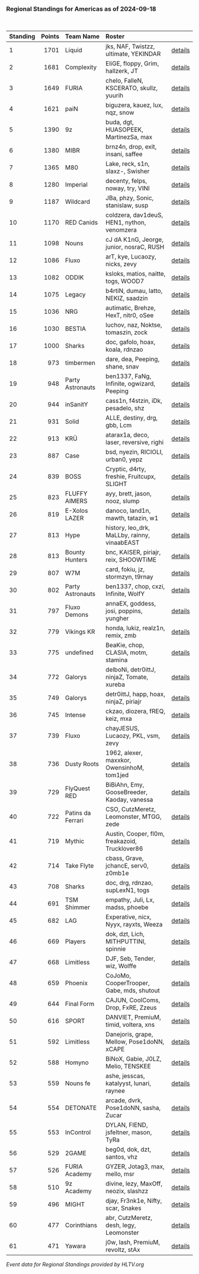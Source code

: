 ### Regional Standings for Americas as of 2024-09-18<br />
<br />

| Standing | Points | Team Name         | Roster                                         |                                                                                                 |
| :- | -: | :- | :- | :- |
| 1        |   1701 | Liquid            | jks, NAF, Twistzz, ultimate, YEKINDAR          | [details](details/2024_09_18/0007--liquid--jks-naf-twistzz-ultimate-yekindar.md)                |
| 2        |   1681 | Complexity        | EliGE, floppy, Grim, hallzerk, JT              | [details](details/2024_09_18/0010--complexity--elige-floppy-grim-hallzerk-jt.md)                |
| 3        |   1649 | FURIA             | chelo, FalleN, KSCERATO, skullz, yuurih        | [details](details/2024_09_18/0011--furia--chelo-fallen-kscerato-skullz-yuurih.md)               |
| 4        |   1621 | paiN              | biguzera, kauez, lux, nqz, snow                | [details](details/2024_09_18/0012--pain--biguzera-kauez-lux-nqz-snow.md)                        |
| 5        |   1390 | 9z                | buda, dgt, HUASOPEEK, MartinezSa, max          | [details](details/2024_09_18/0020--9z--buda-dgt-huasopeek-martinezsa-max.md)                    |
| 6        |   1380 | MIBR              | brnz4n, drop, exit, insani, saffee             | [details](details/2024_09_18/0021--mibr--brnz4n-drop-exit-insani-saffee.md)                     |
| 7        |   1365 | M80               | Lake, reck, s1n, slaxz-, Swisher               | [details](details/2024_09_18/0022--m80--lake-reck-s1n-slaxz--swisher.md)                        |
| 8        |   1280 | Imperial          | decenty, felps, noway, try, VINI               | [details](details/2024_09_18/0026--imperial--decenty-felps-noway-try-vini.md)                   |
| 9        |   1187 | Wildcard          | JBa, phzy, Sonic, stanislaw, susp              | [details](details/2024_09_18/0029--wildcard--jba-phzy-sonic-stanislaw-susp.md)                  |
| 10       |   1170 | RED Canids        | coldzera, dav1deuS, HEN1, nython, venomzera    | [details](details/2024_09_18/0031--red_canids--coldzera-dav1deus-hen1-nython-venomzera.md)      |
| 11       |   1098 | Nouns             | cJ dA K1nG, Jeorge, junior, nosraC, RUSH       | [details](details/2024_09_18/0038--nouns--cj_da_k1ng-jeorge-junior-nosrac-rush.md)              |
| 12       |   1086 | Fluxo             | arT, kye, Lucaozy, nicks, zevy                 | [details](details/2024_09_18/0040--fluxo--art-kye-lucaozy-nicks-zevy.md)                        |
| 13       |   1082 | ODDIK             | ksloks, matios, naitte, togs, WOOD7            | [details](details/2024_09_18/0041--oddik--ksloks-matios-naitte-togs-wood7.md)                   |
| 14       |   1075 | Legacy            | b4rtiN, dumau, latto, NEKIZ, saadzin           | [details](details/2024_09_18/0043--legacy--b4rtin-dumau-latto-nekiz-saadzin.md)                 |
| 15       |   1036 | NRG               | autimatic, Brehze, HexT, nitr0, oSee           | [details](details/2024_09_18/0053--nrg--autimatic-brehze-hext-nitr0-osee.md)                    |
| 16       |   1030 | BESTIA            | luchov, naz, Noktse, tomaszin, zock            | [details](details/2024_09_18/0054--bestia--luchov-naz-noktse-tomaszin-zock.md)                  |
| 17       |   1000 | Sharks            | doc, gafolo, hoax, koala, rdnzao               | [details](details/2024_09_18/0060--sharks--doc-gafolo-hoax-koala-rdnzao.md)                     |
| 18       |    973 | timbermen         | dare, dea, Peeping, shane, snav                | [details](details/2024_09_18/0068--timbermen--dare-dea-peeping-shane-snav.md)                   |
| 19       |    948 | Party Astronauts  | ben1337, FaNg, Infinite, ogwizard, Peeping     | [details](details/2024_09_18/0075--party_astronauts--ben1337-fang-infinite-ogwizard-peeping.md) |
| 20       |    944 | inSanitY          | cass1n, f4stzin, iDk, pesadelo, shz            | [details](details/2024_09_18/0076--insanity--cass1n-f4stzin-idk-pesadelo-shz.md)                |
| 21       |    931 | Solid             | ALLE, destiny, drg, gbb, Lcm                   | [details](details/2024_09_18/0082--solid--alle-destiny-drg-gbb-lcm.md)                          |
| 22       |    913 | KRÜ               | atarax1a, deco, laser, reversive, righi        | [details](details/2024_09_18/0087--kr_--atarax1a-deco-laser-reversive-righi.md)                 |
| 23       |    887 | Case              | bsd, nyezin, RICIOLI, urban0, yepz             | [details](details/2024_09_18/0095--case--bsd-nyezin-ricioli-urban0-yepz.md)                     |
| 24       |    839 | BOSS              | Cryptic, d4rty, freshie, Fruitcupx, SLIGHT     | [details](details/2024_09_18/0102--boss--cryptic-d4rty-freshie-fruitcupx-slight.md)             |
| 25       |    823 | FLUFFY AIMERS     | ayy, brett, jason, nooz, slump                 | [details](details/2024_09_18/0108--fluffy_aimers--ayy-brett-jason-nooz-slump.md)                |
| 26       |    819 | E-Xolos LAZER     | danoco, land1n, mawth, tatazin, w1             | [details](details/2024_09_18/0109--e-xolos_lazer--danoco-land1n-mawth-tatazin-w1.md)            |
| 27       |    813 | Hype              | history, leo_drk, MaLLby, rainny, vinaabEAST   | [details](details/2024_09_18/0114--hype--history-leo_drk-mallby-rainny-vinaabeast.md)           |
| 28       |    813 | Bounty Hunters    | bnc, KAISER, piriajr, reix, SHOOWTiME          | [details](details/2024_09_18/0115--bounty_hunters--bnc-kaiser-piriajr-reix-shoowtime.md)        |
| 29       |    807 | W7M               | card, fokiu, jz, stormzyn, t9rnay              | [details](details/2024_09_18/0116--w7m--card-fokiu-jz-stormzyn-t9rnay.md)                       |
| 30       |    802 | Party Astronauts  | ben1337, chop, cxzi, Infinite, WolfY           | [details](details/2024_09_18/0117--party_astronauts--ben1337-chop-cxzi-infinite-wolfy.md)       |
| 31       |    797 | Fluxo Demons      | annaEX, goddess, josi, poppins, yungher        | [details](details/2024_09_18/0119--fluxo_demons--annaex-goddess-josi-poppins-yungher.md)        |
| 32       |    779 | Vikings KR        | honda, lukiz, realz1n, remix, zmb              | [details](details/2024_09_18/0125--vikings_kr--honda-lukiz-realz1n-remix-zmb.md)                |
| 33       |    775 | undefined         | BeaKie, chop, CLASIA, motm, stamina            | [details](details/2024_09_18/0126--undefined--beakie-chop-clasia-motm-stamina.md)               |
| 34       |    772 | Galorys           | delboNi, detr0ittJ, ninjaZ, Tomate, xureba     | [details](details/2024_09_18/0129--galorys--delboni-detr0ittj-ninjaz-tomate-xureba.md)          |
| 35       |    749 | Galorys           | detr0ittJ, happ, hoax, ninjaZ, piriajr         | [details](details/2024_09_18/0137--galorys--detr0ittj-happ-hoax-ninjaz-piriajr.md)              |
| 36       |    745 | Intense           | ckzao, diozera, fREQ, keiz, mxa                | [details](details/2024_09_18/0139--intense--ckzao-diozera-freq-keiz-mxa.md)                     |
| 37       |    739 | Fluxo             | chayJESUS, Lucaozy, PKL, vsm, zevy             | [details](details/2024_09_18/0140--fluxo--chayjesus-lucaozy-pkl-vsm-zevy.md)                    |
| 38       |    736 | Dusty Roots       | 1962, alexer, maxxkor, OwensinhoM, tom1jed     | [details](details/2024_09_18/0141--dusty_roots--1962-alexer-maxxkor-owensinhom-tom1jed.md)      |
| 39       |    729 | FlyQuest RED      | BiBiAhn, Emy, GooseBreeder, Kaoday, vanessa    | [details](details/2024_09_18/0143--flyquest_red--bibiahn-emy-goosebreeder-kaoday-vanessa.md)    |
| 40       |    722 | Patins da Ferrari | CSO, CutzMeretz, Leomonster, MTGG, zede        | [details](details/2024_09_18/0145--patins_da_ferrari--cso-cutzmeretz-leomonster-mtgg-zede.md)   |
| 41       |    719 | Mythic            | Austin, Cooper, fl0m, freakazoid, Trucklover86 | [details](details/2024_09_18/0148--mythic--austin-cooper-fl0m-freakazoid-trucklover86.md)       |
| 42       |    714 | Take Flyte        | cbass, Grave, jchancE, serv0, z0mb1e           | [details](details/2024_09_18/0149--take_flyte--cbass-grave-jchance-serv0-z0mb1e.md)             |
| 43       |    708 | Sharks            | doc, drg, rdnzao, supLexN1, togs               | [details](details/2024_09_18/0152--sharks--doc-drg-rdnzao-suplexn1-togs.md)                     |
| 44       |    691 | TSM Shimmer       | empathy, Juli, Lx, madss, phoebe               | [details](details/2024_09_18/0157--tsm_shimmer--empathy-juli-lx-madss-phoebe.md)                |
| 45       |    682 | LAG               | Experative, nicx, Nyyx, rayxts, Weeza          | [details](details/2024_09_18/0159--lag--experative-nicx-nyyx-rayxts-weeza.md)                   |
| 46       |    669 | Players           | dok, dzt, Lich, MITHPUTTINI, spinnie           | [details](details/2024_09_18/0162--players--dok-dzt-lich-mithputtini-spinnie.md)                |
| 47       |    668 | Limitless         | DJF, Seb, Tender, wiz, Wolffe                  | [details](details/2024_09_18/0163--limitless--djf-seb-tender-wiz-wolffe.md)                     |
| 48       |    659 | Phoenix           | CoJoMo, CooperTrooper, Gabe, mds, shutout      | [details](details/2024_09_18/0167--phoenix--cojomo-coopertrooper-gabe-mds-shutout.md)           |
| 49       |    644 | Final Form        | CAJUN, CoolComs, Drop, FxRE, Zzeus             | [details](details/2024_09_18/0175--final_form--cajun-coolcoms-drop-fxre-zzeus.md)               |
| 50       |    616 | SPORT             | DANVIET, PremiuM, timid, voltera, xns          | [details](details/2024_09_18/0187--sport--danviet-premium-timid-voltera-xns.md)                 |
| 51       |    592 | Limitless         | Danejoris, grape, Mellow, Pose1doNN, xCAPE     | [details](details/2024_09_18/0195--limitless--danejoris-grape-mellow-pose1donn-xcape.md)        |
| 52       |    588 | Homyno            | BiNoX, Gabie, J0LZ, Melio, TENSKEE             | [details](details/2024_09_18/0197--homyno--binox-gabie-j0lz-melio-tenskee.md)                   |
| 53       |    559 | Nouns fe          | ashe, jesscas, katalyyst, lunari, raynee       | [details](details/2024_09_18/0203--nouns_fe--ashe-jesscas-katalyyst-lunari-raynee.md)           |
| 54       |    554 | DETONATE          | arcade, dvrk, Pose1doNN, sasha, Zucar          | [details](details/2024_09_18/0204--detonate--arcade-dvrk-pose1donn-sasha-zucar.md)              |
| 55       |    553 | InControl         | DYLAN, FIEND, jsfeltner, mason, TyRa           | [details](details/2024_09_18/0205--incontrol--dylan-fiend-jsfeltner-mason-tyra.md)              |
| 56       |    529 | 2GAME             | beg0d, dok, dzt, santos, vhz                   | [details](details/2024_09_18/0208--2game--beg0d-dok-dzt-santos-vhz.md)                          |
| 57       |    526 | FURIA Academy     | GYZER, Jotag3, max, mello, msr                 | [details](details/2024_09_18/0210--furia_academy--gyzer-jotag3-max-mello-msr.md)                |
| 58       |    510 | 9z Academy        | divine, lezy, MaxOff, neozix, slashzz          | [details](details/2024_09_18/0212--9z_academy--divine-lezy-maxoff-neozix-slashzz.md)            |
| 59       |    496 | MIGHT             | djay, Fr3nk1e, Nifty, scar, Snakes             | [details](details/2024_09_18/0214--might--djay-fr3nk1e-nifty-scar-snakes.md)                    |
| 60       |    477 | Corinthians       | abr, CutzMeretz, desh, legy, Leomonster        | [details](details/2024_09_18/0217--corinthians--abr-cutzmeretz-desh-legy-leomonster.md)         |
| 61       |    471 | Yawara            | j0w, lash, PremiuM, revoltz, stAx              | [details](details/2024_09_18/0218--yawara--j0w-lash-premium-revoltz-stax.md)                    |


_Event data for Regional Standings provided by HLTV.org_<br />
